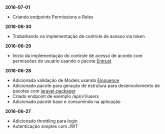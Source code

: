 **2016-07-01**
- Criando endpoints Permissions e Roles

**2016-06-30**
- Trabalhando na implementação de controle de acesso via token

**2016-06-29**
- Início da implementação do controle de acesso de acordo com permissões de usuário usando o pacote [Entrust](https://github.com/Zizaco/entrust) 
 
 
**2016-06-28**
 
- Adicionada validação de Models usando [Eloquence](https://github.com/jarektkaczyk/eloquence)  
- Adicionado pacote para geração de estrutura para desenvolvimento de pacotes com [laravel-packager](https://github.com/Jeroen-G/laravel-packager)
- Criado endpoint de exemplo /api/v1/users
- Adicionado pacote base e consumindo na aplicação
  
**2016-06-27**

- Adicionado throttling para login   
- Autenticação simples com JWT  